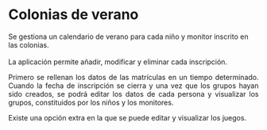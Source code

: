 # Colonias de verano 
Se gestiona un calendario de verano para cada niño y monitor inscrito en las colonias. 
<br>
<br>
La aplicación permite añadir, modificar y eliminar cada inscripción.
<p align="justify">Primero se rellenan los datos de las matrículas en un tiempo determinado. Cuando la fecha de inscripción se cierra y una vez que los grupos hayan sido creados, se podrá editar los datos de cada persona y visualizar los grupos, constituidos por los niños y los monitores. </p>
Existe una opción extra en la que se puede editar y visualizar los juegos.
